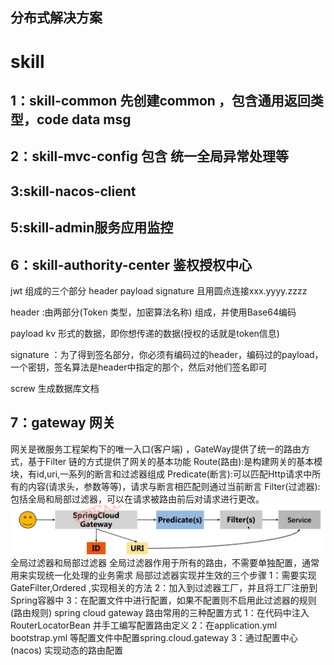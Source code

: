 ## 分布式解决方案
# skill
## 1：skill-common 先创建common ，包含通用返回类型，code data msg
## 2：skill-mvc-config 包含 统一全局异常处理等
## 3:skill-nacos-client
## 5:skill-admin服务应用监控
## 6：skill-authority-center 鉴权授权中心
jwt 组成的三个部分 header payload signature 且用圆点连接xxx.yyyy.zzzz

header :由两部分(Token 类型，加密算法名称) 组成，并使用Base64编码

payload kv 形式的数据，即你想传递的数据(授权的话就是token信息)

signature ：为了得到签名部分，你必须有编码过的header，编码过的payload，一个密钥，签名算法是header中指定的那个，然后对他们签名即可

screw 生成数据库文档
## 7：gateway 网关
网关是微服务工程架构下的唯一入口(客户端) ，GateWay提供了统一的路由方式，基于Filter 链的方式提供了网关的基本功能
Route(路由):是构建网关的基本模块，有id,uri,一系列的断言和过滤器组成
Predicate(断言):可以匹配Http请求中所有的内容(请求头，参数等等)，请求与断言相匹配则通过当前断言 
Filter(过滤器):包括全局和局部过滤器，可以在请求被路由前后对请求进行更改。
![img.png](img.png)
全局过滤器和局部过滤器
全局过滤器作用于所有的路由，不需要单独配置，通常用来实现统一化处理的业务需求
局部过滤器实现并生效的三个步骤
1：需要实现GateFilter,Ordered ,实现相关的方法
2：加入到过滤器工厂，并且将工厂注册到Spring容器中
3：在配置文件中进行配置，如果不配置则不启用此过滤器的规则(路由规则)
spring cloud gateway 路由常用的三种配置方式
1：在代码中注入RouterLocatorBean 并手工编写配置路由定义
2：在application.yml bootstrap.yml 等配置文件中配置spring.cloud.gateway
3：通过配置中心 (nacos) 实现动态的路由配置




